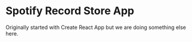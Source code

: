 # Spotify Record Store App

Originally started with Create React App but we are doing something else here.